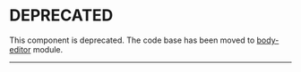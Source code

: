 # DEPRECATED

This component is deprecated. The code base has been moved to [body-editor](https://github.com/advanced-rest-client/body-editor) module.

-----

